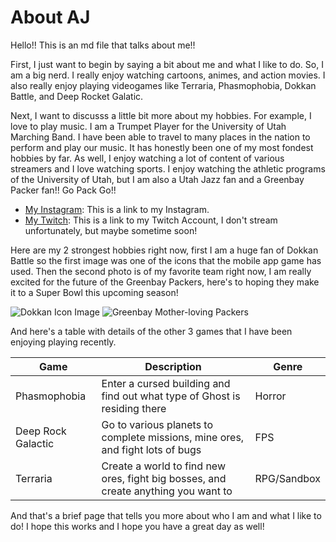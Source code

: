 # About AJ

Hello!! This is an md file that talks about me!!

First, I just want to begin by saying a bit about me and what I like to do. So, I am a big nerd. I really enjoy watching cartoons, animes, and action movies. I also really enjoy playing videogames like Terraria, Phasmophobia, Dokkan Battle, and Deep Rocket Galatic.

Next, I want to discusss a little bit more about my hobbies. For example, I love to play music. I am a Trumpet Player for the University of Utah Marching Band. I have been able to travel to many places in the nation to perform and play our music. It has honestly been one of my most fondest hobbies by far. As well, I enjoy watching a lot of content of various streamers and I love watching sports. I enjoy watching the athletic programs of the University of Utah, but I am also a Utah Jazz fan and a Greenbay Packer fan!! Go Pack Go!!

- [My Instagram](https://www.instagram.com/lordnovaj24/): This is a link to my Instagram.
- [My Twitch](https://www.twitch.tv/lordzanakin): This is a link to my Twitch Account, I don't stream unfortunately, but maybe sometime soon!

Here are my 2 strongest hobbies right now, first I am a huge fan of Dokkan Battle so the first image was one of the icons that the mobile app game has used. Then the second photo is of my favorite team right now, I am really excited for the future of the Greenbay Packers, here's to hoping they make it to a Super Bowl this upcoming season!

![Dokkan Icon Image](https://assets-prd.ignimgs.com/2022/04/23/dbzdokkan-1650673864385.jpg)
![Greenbay Mother-loving Packers](https://yt3.googleusercontent.com/ytc/AIdro_m2aBwg3Td5TGzLjJRPI94B-PU5gv8GrCziiCUvb50=s900-c-k-c0x00ffffff-no-rj)

And here's a table with details of the other 3 games that I have been enjoying playing recently.

| Game               | Description                                                                        | Genre        |
|--------------------|------------------------------------------------------------------------------------|--------------|
| Phasmophobia       | Enter a cursed building and find out what type of Ghost is residing there          | Horror       |
| Deep Rock Galactic | Go to various planets to complete missions, mine ores, and fight lots of bugs      | FPS          |
| Terraria           | Create a world to find new ores, fight big bosses, and create anything you want to | RPG/Sandbox  |

And that's a brief page that tells you more about who I am and what I like to do! I hope this works and I hope you have a great day as well!
